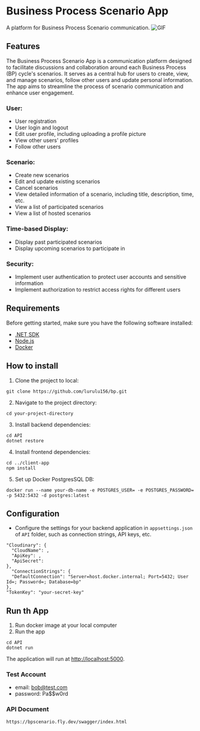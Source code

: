 # Business Process Scenario App
A platform for Business Process Scenario communication.
![GIF](./public/bpdemo.GIF)

## Features
The Business Process Scenario App is a communication platform designed to facilitate discussions and collaboration around each Business Process (BP) cycle's scenarios. It serves as a central hub for users to create, view, and manage scenarios, follow other users and update personal information. The app aims to streamline the process of scenario communication and enhance user engagement.
### User:
- User registration
- User login and logout
- Edit user profile, including uploading a profile picture
- View other users' profiles
- Follow other users

### Scenario:
- Create new scenarios
- Edit and update existing scenarios
- Cancel scenarios
- View detailed information of a scenario, including title, description, time, etc.
- View a list of participated scenarios
- View a list of hosted scenarios

### Time-based Display:
- Display past participated scenarios
- Display upcoming scenarios to participate in

### Security:
- Implement user authentication to protect user accounts and sensitive information
- Implement authorization to restrict access rights for different users

## Requirements
Before getting started, make sure you have the following software installed:

- [.NET SDK](https://dotnet.microsoft.com/download)
- [Node.js](https://nodejs.org)
- [Docker](https://www.docker.com/)

## How to install
1. Clone the project to local:
```
git clone https://github.com/lurulu156/bp.git
```
2. Navigate to the project directory:
```
cd your-project-directory
```
3. Install backend dependencies:
```
cd API
dotnet restore
```
4. Install frontend dependencies:
```
cd ../client-app
npm install
```
5. Set up Docker PostgresSQL DB:
```
docker run --name your-db-name -e POSTGRES_USER= -e POSTGRES_PASSWORD= -p 5432:5432 -d postgres:latest
```

## Configuration
- Configure the settings for your backend application in `appsettings.json` of `API` folder, such as connection strings, API keys, etc.
```
"Cloudinary": {
  "CloudName": ,
  "ApiKey": ,
  "ApiSecret": 
},
  "ConnectionStrings": {
  "DefaultConnection": "Server=host.docker.internal; Port=5432; User Id=; Password=; Database=bp"
},
"TokenKey": "your-secret-key"
```

## Run th App
1. Run docker image at your local computer
2. Run the app
```
cd API
dotnet run
```
The application will run at [http://localhost:5000](http://localhost:5000).

### Test Account
  * email: bob@test.com
  * password: Pa$$w0rd

### API Document
```
https://bpscenario.fly.dev/swagger/index.html
```
